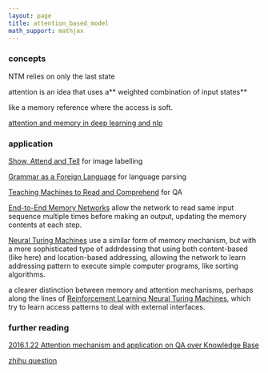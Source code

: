 ```yaml
---
layout: page
title: attention_based_model
math_support: mathjax
---
```



### concepts

NTM relies on only the last state

attention is an idea that uses a** weighted combination of input states**

like a memory reference where the access is soft.

[attention and memory in deep learning and nlp](http://www.wildml.com/2016/01/attention-and-memory-in-deep-learning-and-nlp/)

### application

[Show, Attend and Tell](http://arxiv.org/abs/1502.03044) for image labelling

[Grammar as a Foreign Language](http://arxiv.org/abs/1412.7449) for language parsing

[Teaching Machines to Read and Comprehend](http://arxiv.org/abs/1506.03340) for QA

[End-to-End Memory Networks](http://arxiv.org/abs/1503.08895) allow the network to read same input sequence multiple times before making an output, updating the memory contents at each step. 

[Neural Turing Machines](https://github.com/dennybritz/deeplearning-papernotes/blob/master/neural-turing-machines.md) use a similar form of memory mechanism, but with a more sophisticated type of addrdessing that using both content-based (like here) and location-based addressing, allowing the network to learn addressing pattern to execute simple computer programs, like sorting algorithms.

a clearer distinction between memory and attention mechanisms, perhaps along the lines of [Reinforcement Learning Neural Turing Machines](http://arxiv.org/abs/1505.00521), which try to learn access patterns to deal with external interfaces.

### further reading

[2016.1.22 Attention mechanism and application on QA over Knowledge Base](quiver-note-url/A5A83CAB-80C9-445D-815E-816FAA63CE48)

[zhihu question](http://www.zhihu.com/question/36591394)




